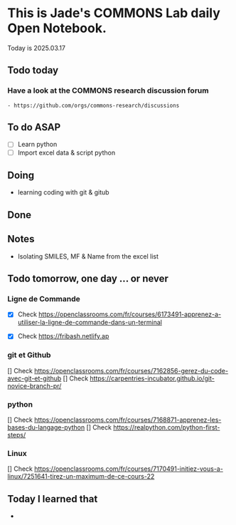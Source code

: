 
# This is Jade's COMMONS Lab daily Open Notebook.

Today is 2025.03.17

## Todo today

### Have a look at the COMMONS research discussion forum
    - https://github.com/orgs/commons-research/discussions


## To do ASAP 

- [ ] Learn python 
- [ ] Import excel data & script python 

## Doing
* learning coding with git & gitub 

## Done

## Notes
* Isolating SMILES, MF & Name from the excel list 

## Todo tomorrow, one day ... or never 

### Ligne de Commande 
- [X] Check https://openclassrooms.com/fr/courses/6173491-apprenez-a-utiliser-la-ligne-de-commande-dans-un-terminal 
- [X] Check https://fribash.netlify.ap 


### git et Github 
[] Check https://openclassrooms.com/fr/courses/7162856-gerez-du-code-avec-git-et-github
[] Check https://carpentries-incubator.github.io/git-novice-branch-pr/

### python 
[] Check https://openclassrooms.com/fr/courses/7168871-apprenez-les-bases-du-langage-python 
[] Check https://realpython.com/python-first-steps/ 

### Linux 
[] Check https://openclassrooms.com/fr/courses/7170491-initiez-vous-a-linux/7251641-tirez-un-maximum-de-ce-cours-22 

## Today I learned that

- 
